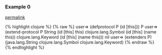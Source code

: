 ### Example 0
[permalink](#example-0)

{% highlight clojure %}
{% raw %}
user=> (defprotocol P (id [this]))
P
user=> (extend-protocol P
         String
         (id [this] this)
         clojure.lang.Symbol
         (id [this] (name this))
         clojure.lang.Keyword
         (id [this] (name this)))
nil
user=> (extenders P)
(java.lang.String clojure.lang.Symbol clojure.lang.Keyword)
{% endraw %}
{% endhighlight %}


